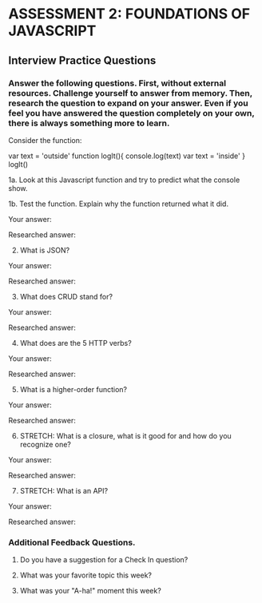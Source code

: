 # ASSESSMENT 2: FOUNDATIONS OF JAVASCRIPT
## Interview Practice Questions

### Answer the following questions. First, without external resources. Challenge yourself to answer from memory. Then, research the question to expand on your answer. Even if you feel you have answered the question completely on your own, there is always something more to learn.

Consider the function:

var text = 'outside'
function logIt(){
  console.log(text)
  var text = 'inside'
}
logIt()


1a. Look at this Javascript function and try to predict what the console show.



1b. Test the function. Explain why the function returned what it did.

  Your answer:

  Researched answer:


2. What is JSON?

  Your answer:

  Researched answer:


3. What does CRUD stand for?

  Your answer:

  Researched answer:



4. What does are the 5 HTTP verbs?

  Your answer:

  Researched answer:


5. What is a higher-order function?

  Your answer:

  Researched answer:


6. STRETCH: What is a closure, what is it good for and how do you recognize one?

  Your answer:

  Researched answer:


7. STRETCH: What is an API?

  Your answer:

  Researched answer:


### Additional Feedback Questions.

1. Do you have a suggestion for a Check In question?



2. What was your favorite topic this week?



3. What was your "A-ha!" moment this week?
